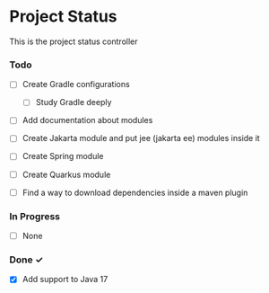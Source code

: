 # Project Status

This is the project status controller

### Todo

- [ ] Create Gradle configurations
  - [ ] Study Gradle deeply

- [ ] Add documentation about modules
- [ ] Create Jakarta module and put jee (jakarta ee) modules inside it
- [ ] Create Spring module
- [ ] Create Quarkus module
- [ ] Find a way to download dependencies inside a maven plugin


### In Progress

- [ ] None

### Done ✓

- [x] Add support to Java 17
